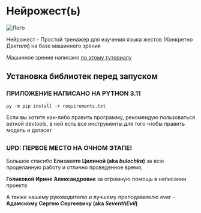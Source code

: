 # Нейрожест(ь)
![Лого](https://i.ibb.co/pP8g0pr/pixil-frame-0-5.png)
 
Нейрожест - Простой тренажер для изучения языка жестов (Конкретно Дактиля) на базе машинного зрения 

Машинное зрение написано [по этому туториалу](https://github.com/computervisioneng/sign-language-detector-python)

## Установка библиотек перед запуском
### ПРИЛОЖЕНИЕ НАПИСАНО НА PYTHON 3.11
```
py -m pip install -r requirements.txt
```
Если вы хотите как-либо править программу, рекомендую пользоваться веткой devtools, в ней есть все инструменты для того чтобы править модель и датасет
##
### UPD: ПЕРВОЕ МЕСТО НА ОЧНОМ ЭТАПЕ! 
Большое спасибо **Елизавете Цилиной (aka _bulochka_)** за всю проделанную работу и отлично проведенное время,

**Голиковой Ирине Александровне** за огромную помощь в написании проекта

А также нашему руководителю и лучшему преподавателю ever - **Адамскому Сергею Сергеевичу (aka _SeventhEvil_)**
